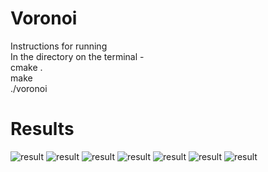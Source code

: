 # Voronoi
Instructions for running \
In the directory on the terminal - \
cmake . \
make \
./voronoi 

# Results
<img src="https://github.com/sam6134/Voronoi/blob/main/results/Screenshot%202021-03-11%20at%2011.26.36%20AM.png" alt="result">
<img src="https://github.com/sam6134/Voronoi/blob/main/results/Screenshot%202021-03-11%20at%2011.26.43%20AM.png" alt="result">
<img src="https://github.com/sam6134/Voronoi/blob/main/results/Screenshot%202021-03-11%20at%2011.26.49%20AM.png" alt="result">
<img src="https://github.com/sam6134/Voronoi/blob/main/results/Screenshot%202021-03-11%20at%2011.26.55%20AM.png" alt="result">
<img src="https://github.com/sam6134/Voronoi/blob/main/results/Screenshot%202021-03-11%20at%2011.27.02%20AM.png" alt="result">
<img src="https://github.com/sam6134/Voronoi/blob/main/results/Screenshot%202021-03-11%20at%2011.27.11%20AM.png" alt="result">
<img src="https://github.com/sam6134/Voronoi/blob/main/results/Screenshot%202021-03-11%20at%2011.27.27%20AM.png" alt="result">
